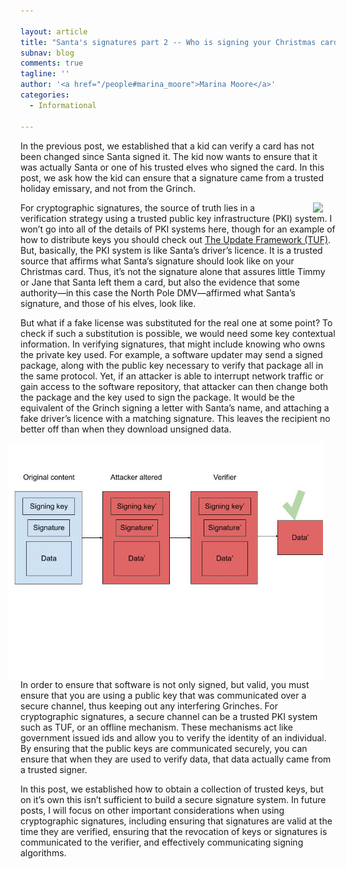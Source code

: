 ```yaml
---

layout: article
title: "Santa's signatures part 2 -- Who is signing your Christmas card?: Establishing trust"
subnav: blog
comments: true
tagline: ''
author: '<a href="/people#marina_moore">Marina Moore</a>'
categories:
  - Informational

---
```


In the previous post, we established that a kid can verify a card has not been changed since Santa signed it. The kid now wants to ensure that it was actually Santa or one of his trusted elves who signed the card. In this post, we ask how the kid can ensure that a signature came from a trusted holiday emissary, and not from the Grinch.


<img align="right" src="https://imgs.xkcd.com/comics/pgp_2x.png" style="margin: 0px 20px"/>

For cryptographic signatures, the source of truth lies in a verification strategy using a trusted public key infrastructure (PKI) system. I won’t go into all of the details of PKI systems here, though for an example of how to distribute keys you should check out [The Update Framework (TUF)](https://theupdateframework.io). But, basically, the PKI system is like Santa’s driver’s licence. It is a trusted source that affirms what Santa’s signature should look like on your Christmas card. Thus, it’s not the signature alone that assures little Timmy or Jane that Santa left them a card, but also the evidence that some authority—in this case the North Pole DMV—affirmed what Santa’s signature, and those of his elves, look like.

But what if a fake license was substituted for the real one at some point? To check if such a substitution is possible, we would need some key contextual information. In verifying signatures, that might include knowing who owns the private key used. For example, a software updater may send a signed package, along with the public key necessary to verify that package all in the same protocol. Yet, if an attacker is able to interrupt network traffic or gain access to the software repository, that attacker can then change both the package and the key used to sign the package. It would be the equivalent of the Grinch signing a letter with Santa’s name, and attaching a fake driver’s licence with a matching signature. This leaves the recipient no better off than when they download unsigned data.


<img align="right" src="/img/blog/signature-verification-exploit.jpg" style="margin: 0px 20px"/>

In order to ensure that software is not only signed, but valid, you must ensure that you are using a public key that was communicated over a secure channel, thus keeping out any interfering Grinches. For cryptographic signatures, a secure channel can be a trusted PKI system such as TUF, or an offline mechanism. These mechanisms act like government issued ids and allow you to verify the identity of an individual. By ensuring that the public keys are communicated securely, you can ensure that when they are used to verify data, that data actually came from a trusted signer.

In this post, we established how to obtain a collection of trusted keys, but on it’s own this isn’t sufficient to build a secure signature system. In future posts, I will focus on other important considerations when using cryptographic signatures, including ensuring that signatures are valid at the time they are verified, ensuring that the revocation of keys or signatures is communicated to the verifier, and effectively communicating signing algorithms.
